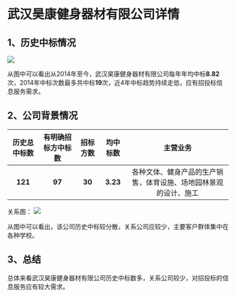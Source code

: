 # 武汉昊康健身器材有限公司详情

## 1、历史中标情况

![][pic_1]

从图中可以看出从2014年至今，武汉昊康健身器材有限公司每年年均中标**8.82**次，2014年中标次数最多共中标**19**次，近4年中标趋势持续走低，应有招投标信息服务需求。

## 2、公司背景情况

|历史总中标数|有明确招标方中标数|招标方数|均中标数|主营业务|
|:-:|:-:|:-:|:-:|:-:|
|**121**|**97**|**30**|**3.23**|各种文体、健身产品的生产销售，体育设施、场地园林景观的设计、施工|

关系图：
![][pic_2]

从图中可以看出，该公司历史中标较分散，关系公司应较少，主要客户群体集中在各种学校。

## 3、总结

总体来看武汉昊康健身器材有限公司历史中标数多，关系公司较少，对招投标的信息服务应有较大需求。

[pic_1]:https://github.com/miracle127/ShuZhongReport/blob/master/picture/shuzhong/bar_3.png
[pic_2]:https://github.com/miracle127/ShuZhongReport/blob/master/picture/shuzhong/relation_3.png
